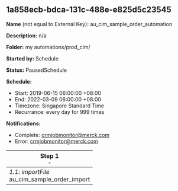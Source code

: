 ## 1a858ecb-bdca-131c-488e-e825d5c23545

**Name** (not equal to External Key)**:** au_cim_sample_order_automation

**Description:** n/a

**Folder:** my automations/prod_cim/

**Started by:** Schedule

**Status:** PausedSchedule

**Schedule:**

* Start: 2019-06-15 06:00:00 +08:00
* End: 2022-03-09 06:00:00 +08:00
* Timezone: Singapore Standard Time
* Recurrance: every day for 999 times

**Notifications:**

* Complete: crmjobmonitor@merck.com
* Error: crmjobmonitor@merck.com

| Step 1<br>_<small>-</small>_ |
| --- |
| _1.1: importFile_<br>au_cim_sample_order_import |
